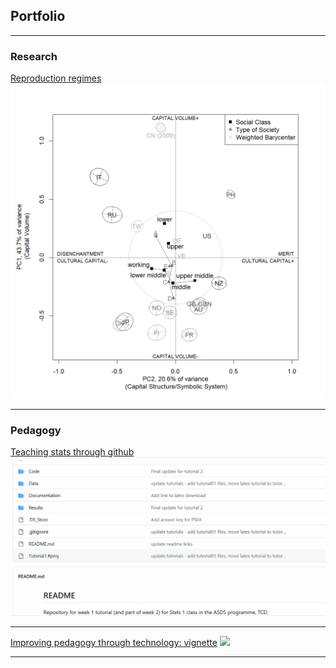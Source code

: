 ## Portfolio

---

### Research 

[Reproduction regimes](/repr_reg)
<img src="images/rep_reg.png?raw=true"/>

---

### Pedagogy

[Teaching stats through github](/stats.html)
<img src="images/Animation.gif?raw=true"/>

---

[Improving pedagogy through technology: vignette](http://example.com/)
<img src="images/dummy_thumbnail.jpg?raw=true"/>

---
